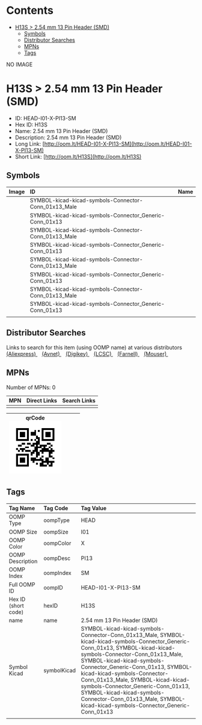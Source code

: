 



Contents
========

* [H13S > 2.54 mm 13 Pin Header (SMD)](#h13s--254-mm-13-pin-header-smd)
	* [Symbols](#symbols)
	* [Distributor Searches](#distributor-searches)
	* [MPNs](#mpns)
	* [Tags](#tags)
  
NO IMAGE  
# H13S > 2.54 mm 13 Pin Header (SMD)

- ID: HEAD-I01-X-PI13-SM
- Hex ID: H13S
- Name: 2.54 mm 13 Pin Header (SMD)
- Description: 2.54 mm 13 Pin Header (SMD)
- Long Link: [http://oom.lt/HEAD-I01-X-PI13-SM](http://oom.lt/HEAD-I01-X-PI13-SM)
- Short Link: [http://oom.lt/H13S](http://oom.lt/H13S)

## Symbols
  

|Image|ID|Name|
| :--- | :--- | :--- |
|![]()|SYMBOL-kicad-kicad-symbols-Connector-Conn_01x13_Male||
|![]()|SYMBOL-kicad-kicad-symbols-Connector_Generic-Conn_01x13||
|![]()|SYMBOL-kicad-kicad-symbols-Connector-Conn_01x13_Male||
|![]()|SYMBOL-kicad-kicad-symbols-Connector_Generic-Conn_01x13||
|![]()|SYMBOL-kicad-kicad-symbols-Connector-Conn_01x13_Male||
|![]()|SYMBOL-kicad-kicad-symbols-Connector_Generic-Conn_01x13||
|![]()|SYMBOL-kicad-kicad-symbols-Connector-Conn_01x13_Male||
|![]()|SYMBOL-kicad-kicad-symbols-Connector_Generic-Conn_01x13||
||||

## Distributor Searches
  
Links to search for this item (using OOMP name) at various distributors  
[(Aliexpress) ](https://www.aliexpress.com/wholesale?SearchText=11172.54+mm+13+Pin+Header+SMD)&nbsp;&nbsp;&nbsp;[(Avnet) ](https://www.avnet.com/shop/us/search/2.54+mm+13+Pin+Header+SMD)&nbsp;&nbsp;&nbsp;[(Digikey) ](https://www.digikey.co.uk/en/products/result?s=2.54+mm+13+Pin+Header+SMD)&nbsp;&nbsp;&nbsp;[(LCSC) ](https://www.lcsc.com/search?q=2.54+mm+13+Pin+Header+SMD)&nbsp;&nbsp;&nbsp;[(Farnell) ](https://uk.farnell.com/search?st=2.54+mm+13+Pin+Header+SMD)&nbsp;&nbsp;&nbsp;[(Mouser) ](https://www.mouser.com/c/?q=2.54+mm+13+Pin+Header+SMD)&nbsp;&nbsp;&nbsp;
## MPNs
  
Number of MPNs: 0  

|MPN|Direct Links|Search Links|
| :--- | :--- | :--- |
||||
  

|qrCode<br>[![](https://raw.githubusercontent.com/oomlout/oomlout_OOMP_parts_V2/main/HEAD/I01/X/PI13/SM/qrCode_140.png)](https://github.com/oomlout/oomlout_OOMP_parts_V2/tree/main/HEAD/I01/X/PI13/SM/qrCode.png)||||
| :---: | :---: | :---: | :---: |

## Tags
  

|Tag Name|Tag Code|Tag Value|
| :--- | :--- | :--- |
|OOMP Type|oompType|HEAD|
|OOMP Size|oompSize|I01|
|OOMP Color|oompColor|X|
|OOMP Description|oompDesc|PI13|
|OOMP Index|oompIndex|SM|
|Full OOMP ID|oompID|HEAD-I01-X-PI13-SM|
|Hex ID (short code)|hexID|H13S|
|name|name|2.54 mm 13 Pin Header (SMD)|
|Symbol Kicad|symbolKicad|SYMBOL-kicad-kicad-symbols-Connector-Conn_01x13_Male, SYMBOL-kicad-kicad-symbols-Connector_Generic-Conn_01x13, SYMBOL-kicad-kicad-symbols-Connector-Conn_01x13_Male, SYMBOL-kicad-kicad-symbols-Connector_Generic-Conn_01x13, SYMBOL-kicad-kicad-symbols-Connector-Conn_01x13_Male, SYMBOL-kicad-kicad-symbols-Connector_Generic-Conn_01x13, SYMBOL-kicad-kicad-symbols-Connector-Conn_01x13_Male, SYMBOL-kicad-kicad-symbols-Connector_Generic-Conn_01x13|
||||
